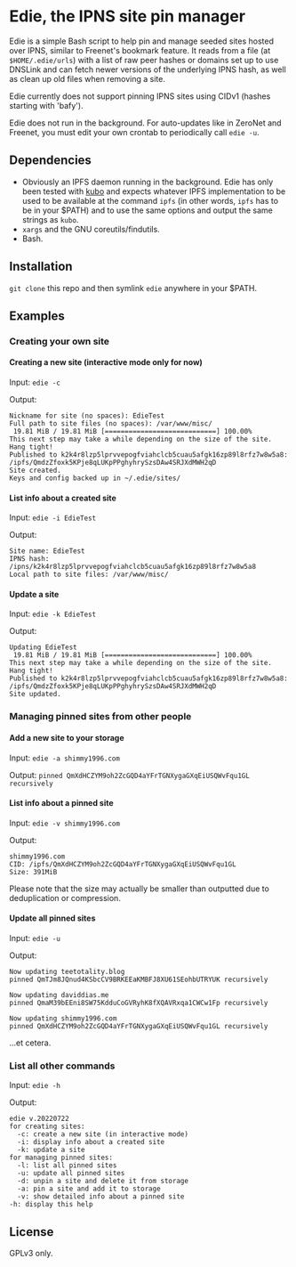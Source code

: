 # Edie, the IPNS site pin manager

Edie is a simple Bash script to help pin and manage seeded sites hosted over IPNS, similar to Freenet's bookmark feature. It reads from a file (at `$HOME/.edie/urls`) with a list of raw peer hashes or domains set up to use DNSLink and can fetch newer versions of the underlying IPNS hash, as well as clean up old files when removing a site.

Edie currently does not support pinning IPNS sites using CIDv1 (hashes starting with 'bafy').

Edie does not run in the background. For auto-updates like in ZeroNet and Freenet, you must edit your own crontab to periodically call `edie -u`.

## Dependencies

- Obviously an IPFS daemon running in the background. Edie has only been tested with [kubo](https://github.com/ipfs/kubo) and expects whatever IPFS implementation to be used to be available at the command `ipfs` (in other words, `ipfs` has to be in your $PATH) and to use the same options and output the same strings as `kubo`.
- `xargs` and the GNU coreutils/findutils.
- Bash.

## Installation

`git clone` this repo and then symlink `edie` anywhere in your $PATH.

## Examples

### Creating your own site

#### Creating a new site (interactive mode only for now)

Input: `edie -c`

Output:
```
Nickname for site (no spaces): EdieTest
Full path to site files (no spaces): /var/www/misc/
 19.81 MiB / 19.81 MiB [============================] 100.00%
This next step may take a while depending on the size of the site. Hang tight!
Published to k2k4r8lzp5lprvvepogfviahclcb5cuau5afgk16zp89l8rfz7w8w5a8: /ipfs/QmdzZfoxk5KPje8qLUKpPPghyhrySzsDAw4SRJXdMWH2qD
Site created.
Keys and config backed up in ~/.edie/sites/
```

#### List info about a created site

Input: `edie -i EdieTest`

Output:
```
Site name: EdieTest
IPNS hash: /ipns/k2k4r8lzp5lprvvepogfviahclcb5cuau5afgk16zp89l8rfz7w8w5a8
Local path to site files: /var/www/misc/
```

#### Update a site

Input: `edie -k EdieTest`

Output:
```
Updating EdieTest
 19.81 MiB / 19.81 MiB [============================] 100.00%
This next step may take a while depending on the size of the site. Hang tight!
Published to k2k4r8lzp5lprvvepogfviahclcb5cuau5afgk16zp89l8rfz7w8w5a8: /ipfs/QmdzZfoxk5KPje8qLUKpPPghyhrySzsDAw4SRJXdMWH2qD
Site updated.
```

### Managing pinned sites from other people

#### Add a new site to your storage

Input: `edie -a shimmy1996.com`

Output: `pinned QmXdHCZYM9oh2ZcGQD4aYFrTGNXygaGXqEiUSQWvFqu1GL recursively`

#### List info about a pinned site

Input: `edie -v shimmy1996.com`

Output:
```
shimmy1996.com
CID: /ipfs/QmXdHCZYM9oh2ZcGQD4aYFrTGNXygaGXqEiUSQWvFqu1GL
Size: 391MiB
```

Please note that the size may actually be smaller than outputted due to deduplication or compression.

#### Update all pinned sites

Input: `edie -u`

Output:
```
Now updating teetotality.blog
pinned QmTJm8JQnud4KSbcCV9BRKEEaKMBFJ8XU61SEohbUTRYUK recursively

Now updating daviddias.me
pinned QmaM39bEEni8SW75KdduCoGVRyhK8fXQAVRxqa1CWCw1Fp recursively

Now updating shimmy1996.com
pinned QmXdHCZYM9oh2ZcGQD4aYFrTGNXygaGXqEiUSQWvFqu1GL recursively
```

...et cetera.

### List all other commands

Input: `edie -h`

Output:
```
edie v.20220722
for creating sites:
  -c: create a new site (in interactive mode)
  -i: display info about a created site
  -k: update a site
for managing pinned sites:
  -l: list all pinned sites
  -u: update all pinned sites
  -d: unpin a site and delete it from storage
  -a: pin a site and add it to storage
  -v: show detailed info about a pinned site
-h: display this help
```

## License

GPLv3 only.
